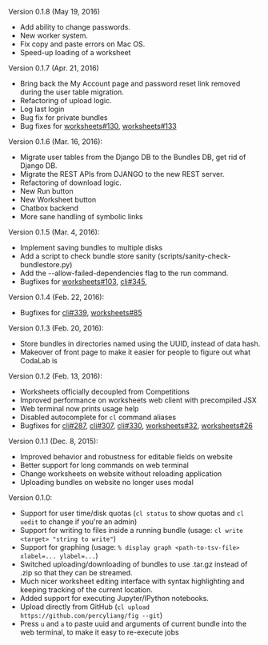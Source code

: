 Version 0.1.8 (May 19, 2016)
 - Add ability to change passwords.
 - New worker system.
 - Fix copy and paste errors on Mac OS.
 - Speed-up loading of a worksheet

Version 0.1.7 (Apr. 21, 2016)
 - Bring back the My Account page and password reset link removed during the user table migration.
 - Refactoring of upload logic.
 - Log last login
 - Bug fix for private bundles
 - Bug fixes for [worksheets#130](https://github.com/codalab/codalab-worksheets/issues/130), [worksheets#133](https://github.com/codalab/codalab-worksheets/issues/133)

Version 0.1.6 (Mar. 16, 2016):
 - Migrate user tables from the Django DB to the Bundles DB, get rid of Django DB.
 - Migrate the REST APIs from DJANGO to the new REST server.
 - Refactoring of download logic.
 - New Run button
 - New Worksheet button
 - Chatbox backend
 - More sane handling of symbolic links

Version 0.1.5 (Mar. 4, 2016):
 - Implement saving bundles to multiple disks
 - Add a script to check bundle store sanity (scripts/sanity-check-bundlestore.py)
 - Add the --allow-failed-dependencies flag to the run command.
 - Bugfixes for [worksheets#103](https://github.com/codalab/codalab-worksheets/issues/103), [cli#345](https://github.com/codalab/codalab-cli/issues/345), 

Version 0.1.4 (Feb. 22, 2016):
- Bugfixes for [cli#339](https://github.com/codalab/codalab-cli/pull/341), [worksheets#85](https://github.com/codalab/codalab-worksheets/issues/85)

Version 0.1.3 (Feb. 20, 2016):
- Store bundles in directories named using the UUID, instead of data hash.
- Makeover of front page to make it easier for people to figure out what CodaLab is

Version 0.1.2 (Feb. 13, 2016):
- Worksheets officially decoupled from Competitions
- Improved performance on worksheets web client with precompiled JSX
- Web terminal now prints usage help
- Disabled autocomplete for `cl` command aliases
- Bugfixes for [cli#287](https://github.com/codalab/codalab-cli/issues/287), [cli#307](https://github.com/codalab/codalab-cli/issues/307), [cli#330](https://github.com/codalab/codalab-cli/pull/330), [worksheets#32](https://github.com/codalab/codalab-worksheets/issues/32), [worksheets#26](https://github.com/codalab/codalab-worksheets/issues/26)


Version 0.1.1 (Dec. 8, 2015):
- Improved behavior and robustness for editable fields on website
- Better support for long commands on web terminal
- Change worksheets on website without reloading application
- Uploading bundles on website no longer uses modal

Version 0.1.0:
- Support for user time/disk quotas (`cl status` to show quotas and `cl uedit` to change if you're an admin)
- Support for writing to files inside a running bundle (usage: `cl write <target> "string to write"`)
- Support for graphing (usage: `% display graph <path-to-tsv-file> xlabel=... ylabel=...`)
- Switched uploading/downloading of bundles to use .tar.gz instead of .zip so that they can be streamed.
- Much nicer worksheet editing interface with syntax highlighting and keeping tracking of the current location.
- Added support for executing Jupyter/IPython notebooks.
- Upload directly from GitHub (`cl upload https://github.com/percyliang/fig --git`)
- Press `u` and `a` to paste uuid and arguments of current bundle into the web terminal, to make it easy to re-execute jobs